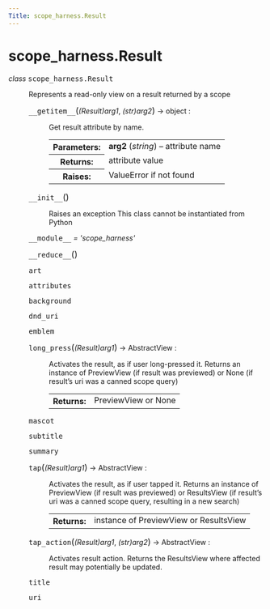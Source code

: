 ```yaml
---
Title: scope_harness.Result
---
```


# scope_harness.Result

<dl class="class">
<dt id="scope_harness.Result">
<em class="property">class </em><tt class="descclassname">scope_harness.</tt><tt class="descname">Result</tt><a class="headerlink" href="#scope_harness.Result" title="Permalink to this definition"></a></dt>
<dd><p>Represents a read-only view on a result returned by a scope</p>
<dl class="method">
<dt id="scope_harness.Result.__getitem__">
<tt class="descname">__getitem__</tt><big>(</big><em>(Result)arg1</em>, <em>(str)arg2</em><big>)</big> &rarr; object :<a class="headerlink" href="#scope_harness.Result.__getitem__" title="Permalink to this definition"></a></dt>
<dd><p>Get result attribute by name.</p>
<table class="docutils field-list" frame="void" rules="none">
<col class="field-name" />
<col class="field-body" />
<tbody valign="top">
<tr class="field-odd field"><th class="field-name">Parameters:</th><td class="field-body"><strong>arg2</strong> (<em>string</em>) &#8211; attribute name</td>
</tr>
<tr class="field-even field"><th class="field-name">Returns:</th><td class="field-body">attribute value</td>
</tr>
<tr class="field-odd field"><th class="field-name">Raises:</th><td class="field-body">ValueError if not found</td>
</tr>
</tbody>
</table>
</dd></dl>
<dl class="method">
<dt id="scope_harness.Result.__init__">
<tt class="descname">__init__</tt><big>(</big><big>)</big><a class="headerlink" href="#scope_harness.Result.__init__" title="Permalink to this definition"></a></dt>
<dd><p>Raises an exception
This class cannot be instantiated from Python</p>
</dd></dl>
<dl class="attribute">
<dt id="scope_harness.Result.__module__">
<tt class="descname">__module__</tt><em class="property"> = 'scope_harness'</em><a class="headerlink" href="#scope_harness.Result.__module__" title="Permalink to this definition"></a></dt>
<dd></dd></dl>
<dl class="method">
<dt id="scope_harness.Result.__reduce__">
<tt class="descname">__reduce__</tt><big>(</big><big>)</big><a class="headerlink" href="#scope_harness.Result.__reduce__" title="Permalink to this definition"></a></dt>
<dd></dd></dl>
<dl class="attribute">
<dt id="scope_harness.Result.art">
<tt class="descname">art</tt><a class="headerlink" href="#scope_harness.Result.art" title="Permalink to this definition"></a></dt>
<dd></dd></dl>
<dl class="attribute">
<dt id="scope_harness.Result.attributes">
<tt class="descname">attributes</tt><a class="headerlink" href="#scope_harness.Result.attributes" title="Permalink to this definition"></a></dt>
<dd></dd></dl>
<dl class="attribute">
<dt id="scope_harness.Result.background">
<tt class="descname">background</tt><a class="headerlink" href="#scope_harness.Result.background" title="Permalink to this definition"></a></dt>
<dd></dd></dl>
<dl class="attribute">
<dt id="scope_harness.Result.dnd_uri">
<tt class="descname">dnd_uri</tt><a class="headerlink" href="#scope_harness.Result.dnd_uri" title="Permalink to this definition"></a></dt>
<dd></dd></dl>
<dl class="attribute">
<dt id="scope_harness.Result.emblem">
<tt class="descname">emblem</tt><a class="headerlink" href="#scope_harness.Result.emblem" title="Permalink to this definition"></a></dt>
<dd></dd></dl>
<dl class="method">
<dt id="scope_harness.Result.long_press">
<tt class="descname">long_press</tt><big>(</big><em>(Result)arg1</em><big>)</big> &rarr; AbstractView :<a class="headerlink" href="#scope_harness.Result.long_press" title="Permalink to this definition"></a></dt>
<dd><p>Activates the result, as if user long-pressed it. Returns an instance of PreviewView (if result was previewed) or None  (if result&#8217;s uri was a canned scope query)</p>
<table class="docutils field-list" frame="void" rules="none">
<col class="field-name" />
<col class="field-body" />
<tbody valign="top">
<tr class="field-odd field"><th class="field-name">Returns:</th><td class="field-body">PreviewView or None</td>
</tr>
</tbody>
</table>
</dd></dl>
<dl class="attribute">
<dt id="scope_harness.Result.mascot">
<tt class="descname">mascot</tt><a class="headerlink" href="#scope_harness.Result.mascot" title="Permalink to this definition"></a></dt>
<dd></dd></dl>
<dl class="attribute">
<dt id="scope_harness.Result.subtitle">
<tt class="descname">subtitle</tt><a class="headerlink" href="#scope_harness.Result.subtitle" title="Permalink to this definition"></a></dt>
<dd></dd></dl>
<dl class="attribute">
<dt id="scope_harness.Result.summary">
<tt class="descname">summary</tt><a class="headerlink" href="#scope_harness.Result.summary" title="Permalink to this definition"></a></dt>
<dd></dd></dl>
<dl class="method">
<dt id="scope_harness.Result.tap">
<tt class="descname">tap</tt><big>(</big><em>(Result)arg1</em><big>)</big> &rarr; AbstractView :<a class="headerlink" href="#scope_harness.Result.tap" title="Permalink to this definition"></a></dt>
<dd><p>Activates the result, as if user tapped it. Returns an instance of PreviewView (if result was previewed) or ResultsView  (if result&#8217;s uri was a canned scope query, resulting in a new search)</p>
<table class="docutils field-list" frame="void" rules="none">
<col class="field-name" />
<col class="field-body" />
<tbody valign="top">
<tr class="field-odd field"><th class="field-name">Returns:</th><td class="field-body">instance of PreviewView or ResultsView</td>
</tr>
</tbody>
</table>
</dd></dl>
<dl class="method">
<dt id="scope_harness.Result.tap_action">
<tt class="descname">tap_action</tt><big>(</big><em>(Result)arg1</em>, <em>(str)arg2</em><big>)</big> &rarr; AbstractView :<a class="headerlink" href="#scope_harness.Result.tap_action" title="Permalink to this definition"></a></dt>
<dd><p>Activates result action. Returns the ResultsView where affected result may potentially be updated.</p>
</dd></dl>
<dl class="attribute">
<dt id="scope_harness.Result.title">
<tt class="descname">title</tt><a class="headerlink" href="#scope_harness.Result.title" title="Permalink to this definition"></a></dt>
<dd></dd></dl>
<dl class="attribute">
<dt id="scope_harness.Result.uri">
<tt class="descname">uri</tt><a class="headerlink" href="#scope_harness.Result.uri" title="Permalink to this definition"></a></dt>
<dd></dd></dl>
</dd></dl>
